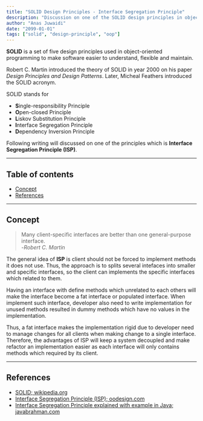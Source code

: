 ```yaml
---
title: "SOLID Design Principles - Interface Segregation Principle"
description: "Discussion on one of the SOLID design principles in object-oriented software development"
author: "Anas Juwaidi"
date: "2099-01-01"
tags: ["solid", "design-principle", "oop"]
---
```


**SOLID** is a set of five design principles used in object-oriented programming to make software easier to understand, flexible and maintain.

Robert C. Martin introduced the theory of SOLID in year 2000 on his paper *Design Principles and Design Patterns*. Later, Micheal Feathers introduced the SOLID acronym.

SOLID stands for
- **S**ingle-responsibility Principle
- **O**pen-closed Principle
- **L**iskov Substitution Principle
- **I**nterface Segregation Principle
- **D**ependency Inversion Principle

Following writing will discussed on one of the principles which is **Interface Segregation Principle (ISP)**.

---

## Table of contents
* [Concept](#concept)
* [References](#references)

---

<a name="concept"></a>
## Concept

> Many client-specific interfaces are better than one general-purpose interface.<br/>
> -*Robert C. Martin*

The general idea of **ISP** is client should not be forced to implement methods it does not use. Thus, the approach is to splits several intefaces into smaller and specific interfaces, so the client can implements the specific interfaces which related to them.

Having an interface with define methods which unrelated to each others will make the interface become a fat interface or populated interface. When implement such interface, developer also need to write implementation for unused methods resulted in dummy methods which have no values in the implementation.

Thus, a fat interface makes the implementation rigid due to developer need to manage changes for all clients when making change to a single interface. Therefore, the advantages of ISP will keep a system decoupled and make refactor an implementation easier as each interface will only contains methods which required by its client.

---

<a name="references"></a>
## References

* [SOLID; wikipedia.org](https://en.wikipedia.org/wiki/SOLID)
* [Interface Segregation Principle (ISP); oodesign.com](https://www.oodesign.com/interface-segregation-principle.html)
* [Interface Segregation Principle explained with example in Java; javabrahman.com](https://www.javabrahman.com/programming-principles/interface-segregation-principle-explained-examples-java/)
